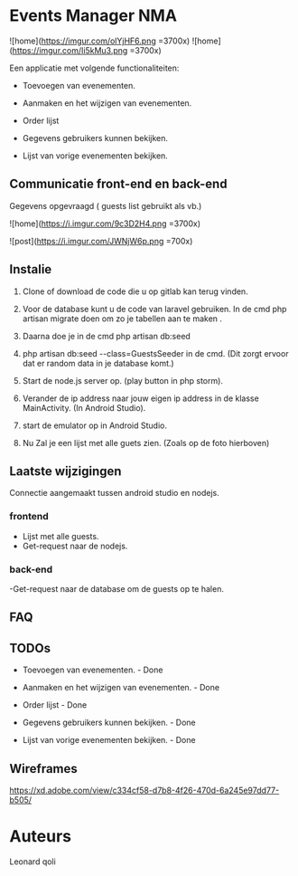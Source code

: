 # Events Manager NMA
![home](https://imgur.com/olYjHF6.png =3700x)
![home](https://imgur.com/Ii5kMu3.png =3700x)

Een applicatie met volgende functionaliteiten:


- Toevoegen van evenementen.

- Aanmaken en het wijzigen van evenementen.

- Order lijst

- Gegevens gebruikers kunnen bekijken.

- Lijst van vorige evenementen bekijken.


## Communicatie front-end en back-end

Gegevens opgevraagd ( guests list gebruikt als vb.)

![home](https://i.imgur.com/9c3D2H4.png =3700x)


![post](https://i.imgur.com/JWNjW6p.png =700x)


## Instalie
	
1. Clone of download de code die u op gitlab kan terug vinden.

2. Voor de database kunt u de code van laravel gebruiken. In de cmd php artisan migrate doen 		om zo je tabellen aan te maken .

3. Daarna doe je in de cmd php artisan db:seed

4. php artisan db:seed --class=GuestsSeeder in de cmd. (Dit zorgt ervoor dat er random data in je database komt.)

5.  Start de node.js server op. (play button in php storm).

6. Verander de ip address naar jouw eigen ip address in de klasse MainActivity. (In Android Studio).

7. start de emulator op in Android Studio. 

8. Nu Zal je een lijst met alle guets zien.  (Zoals op de foto hierboven)


##  Laatste wijzigingen	

Connectie aangemaakt tussen android studio en nodejs.


###	frontend


- Lijst met alle guests.
- Get-request naar de nodejs.


### back-end

-Get-request naar de database om de guests op te halen.


##  FAQ






## TODOs

- Toevoegen van evenementen. - Done

- Aanmaken en het wijzigen van evenementen. - Done

- Order lijst - Done

- Gegevens gebruikers kunnen bekijken. - Done 

- Lijst van vorige evenementen bekijken. - Done

## Wireframes

https://xd.adobe.com/view/c334cf58-d7b8-4f26-470d-6a245e97dd77-b505/

# Auteurs

Leonard qoli
